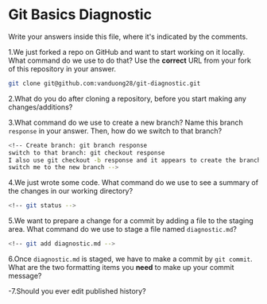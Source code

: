 # Git Basics Diagnostic

Write your answers inside this file, where it's indicated by the comments.

1.We just forked a repo on GitHub and want to start working on it locally.
What command do we use to do that? Use the **correct** URL from your fork of
this repository in your answer.

```sh
git clone git@github.com:vanduong28/git-diagnostic.git
```

2.What do you do after cloning a repository, before you start making any
changes/additions?

<!--Create a new branch and switch to the new branch -->

3.What command do we use to create a new branch? Name this branch `response`
    in your answer. Then, how do we switch to that branch?

```sh
<!-- Create branch: git branch response
switch to that branch: git checkout response
I also use git checkout -b response and it appears to create the branch and
switch me to the new branch -->
```

4.We just wrote some code. What command do we use to see a summary of the
    changes in our working directory?

```sh
<!-- git status -->
```

5.We want to prepare a change for a commit by adding a file to the staging
    area. What command do we use to stage a file named `diagnostic.md`?

```sh
<!-- git add diagnostic.md -->
```

6.Once `diagnostic.md` is staged, we have to make a commit by `git commit`.
What are the two formatting items you **need** to make up your commit message?

<!-- Include a title and description with a blank space in between the two -->

-7.Should you ever edit published history?

 <!-- No, this is a bad practice -->
